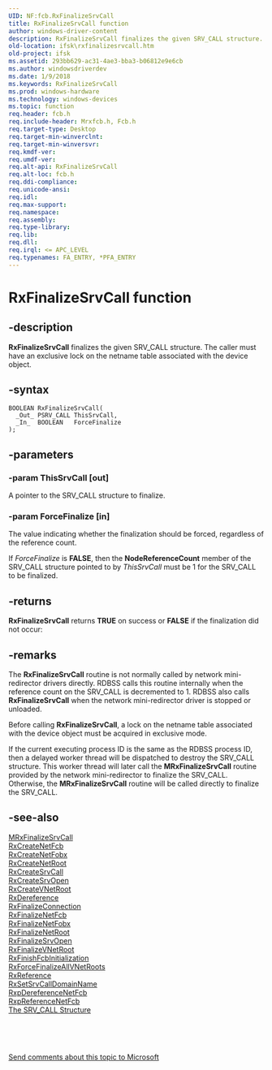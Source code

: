 ```yaml
---
UID: NF:fcb.RxFinalizeSrvCall
title: RxFinalizeSrvCall function
author: windows-driver-content
description: RxFinalizeSrvCall finalizes the given SRV_CALL structure. The caller must have an exclusive lock on the netname table associated with the device object.
old-location: ifsk\rxfinalizesrvcall.htm
old-project: ifsk
ms.assetid: 293bb629-ac31-4ae3-bba3-b06812e9e6cb
ms.author: windowsdriverdev
ms.date: 1/9/2018
ms.keywords: RxFinalizeSrvCall
ms.prod: windows-hardware
ms.technology: windows-devices
ms.topic: function
req.header: fcb.h
req.include-header: Mrxfcb.h, Fcb.h
req.target-type: Desktop
req.target-min-winverclnt: 
req.target-min-winversvr: 
req.kmdf-ver: 
req.umdf-ver: 
req.alt-api: RxFinalizeSrvCall
req.alt-loc: fcb.h
req.ddi-compliance: 
req.unicode-ansi: 
req.idl: 
req.max-support: 
req.namespace: 
req.assembly: 
req.type-library: 
req.lib: 
req.dll: 
req.irql: <= APC_LEVEL
req.typenames: FA_ENTRY, *PFA_ENTRY
---
```


# RxFinalizeSrvCall function



## -description
<b>RxFinalizeSrvCall</b> finalizes the given SRV_CALL structure. The caller must have an exclusive lock on the netname table associated with the device object. 



## -syntax

````
BOOLEAN RxFinalizeSrvCall(
  _Out_ PSRV_CALL ThisSrvCall,
  _In_  BOOLEAN   ForceFinalize
);
````


## -parameters

### -param ThisSrvCall [out]

A pointer to the SRV_CALL structure to finalize.


### -param ForceFinalize [in]

The value indicating whether the finalization should be forced, regardless of the reference count. 

If <i>ForceFinalize</i> is <b>FALSE</b>, then the <b>NodeReferenceCount</b> member of the SRV_CALL structure pointed to by <i>ThisSrvCall</i> must be 1 for the SRV_CALL to be finalized. 


## -returns
<b>RxFinalizeSrvCall</b> returns <b>TRUE</b> on success or <b>FALSE</b> if the finalization did not occur: 


## -remarks
The <b>RxFinalizeSrvCall</b> routine is not normally called by network mini-redirector drivers directly. RDBSS calls this routine internally when the reference count on the SRV_CALL is decremented to 1. RDBSS also calls <b>RxFinalizeSrvCall</b> when the network mini-redirector driver is stopped or unloaded. 

Before calling <b>RxFinalizeSrvCall</b>, a lock on the netname table associated with the device object must be acquired in exclusive mode. 

If the current executing process ID is the same as the RDBSS process ID, then a delayed worker thread will be dispatched to destroy the SRV_CALL structure. This worker thread will later call the <b>MRxFinalizeSrvCall</b> routine provided by the network mini-redirector to finalize the SRV_CALL. Otherwise, the <b>MRxFinalizeSrvCall</b> routine will be called directly to finalize the SRV_CALL. 


## -see-also
<dl>
<dt>
<a href="https://msdn.microsoft.com/library/windows/hardware/ff550656">MRxFinalizeSrvCall</a>
</dt>
<dt>
<a href="..\fcb\nf-fcb-rxcreatenetfcb.md">RxCreateNetFcb</a>
</dt>
<dt>
<a href="..\fcb\nf-fcb-rxcreatenetfobx.md">RxCreateNetFobx</a>
</dt>
<dt>
<a href="..\fcb\nf-fcb-rxcreatenetroot.md">RxCreateNetRoot</a>
</dt>
<dt>
<a href="..\fcb\nf-fcb-rxcreatesrvcall.md">RxCreateSrvCall</a>
</dt>
<dt>
<a href="..\fcb\nf-fcb-rxcreatesrvopen.md">RxCreateSrvOpen</a>
</dt>
<dt>
<a href="..\fcb\nf-fcb-rxcreatevnetroot.md">RxCreateVNetRoot</a>
</dt>
<dt>
<a href="..\rxprocs\nf-rxprocs-rxdereference.md">RxDereference</a>
</dt>
<dt>
<a href="..\rxprocs\nf-rxprocs-rxfinalizeconnection.md">RxFinalizeConnection</a>
</dt>
<dt>
<a href="..\rxprocs\nf-rxprocs-rxfinalizenetfcb.md">RxFinalizeNetFcb</a>
</dt>
<dt>
<a href="..\fcb\nf-fcb-rxfinalizenetfobx.md">RxFinalizeNetFobx</a>
</dt>
<dt>
<a href="..\fcb\nf-fcb-rxfinalizenetroot.md">RxFinalizeNetRoot</a>
</dt>
<dt>
<a href="..\fcb\nf-fcb-rxfinalizesrvopen.md">RxFinalizeSrvOpen</a>
</dt>
<dt>
<a href="..\fcb\nf-fcb-rxfinalizevnetroot.md">RxFinalizeVNetRoot</a>
</dt>
<dt>
<a href="..\fcb\nf-fcb-rxfinishfcbinitialization.md">RxFinishFcbInitialization</a>
</dt>
<dt>
<a href="..\rxprocs\nf-rxprocs-rxforcefinalizeallvnetroots.md">RxForceFinalizeAllVNetRoots</a>
</dt>
<dt>
<a href="..\rxprocs\nf-rxprocs-rxreference.md">RxReference</a>
</dt>
<dt>
<a href="..\rxprocs\nf-rxprocs-rxsetsrvcalldomainname.md">RxSetSrvCallDomainName</a>
</dt>
<dt>
<a href="..\fcb\nf-fcb-rxpdereferencenetfcb.md">RxpDereferenceNetFcb</a>
</dt>
<dt>
<a href="..\fcb\nf-fcb-rxpreferencenetfcb.md">RxpReferenceNetFcb</a>
</dt>
<dt>
<a href="https://msdn.microsoft.com/9a3bb194-0289-47f4-a5c8-848d8d82cdd7">The SRV_CALL Structure</a>
</dt>
</dl>
 

 

<a href="mailto:wsddocfb@microsoft.com?subject=Documentation%20feedback [ifsk\ifsk]:%20RxFinalizeSrvCall function%20 RELEASE:%20(1/9/2018)&amp;body=%0A%0APRIVACY STATEMENT%0A%0AWe use your feedback to improve the documentation. We don't use your email address for any other purpose, and we'll remove your email address from our system after the issue that you're reporting is fixed. While we're working to fix this issue, we might send you an email message to ask for more info. Later, we might also send you an email message to let you know that we've addressed your feedback.%0A%0AFor more info about Microsoft's privacy policy, see http://privacy.microsoft.com/en-us/default.aspx." title="Send comments about this topic to Microsoft">Send comments about this topic to Microsoft</a>

